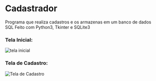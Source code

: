 # Cadastrador

Programa que realiza cadastros e os armazenas em um banco de dados SQL
Feito com Python3, Tkinter e SQLite3

### Tela Inicial: 
![tela inicial](https://user-images.githubusercontent.com/74191773/124994363-1fabf000-e01c-11eb-9441-6d8acf0a941c.png)


### Tela de Cadastro:
![Tela de Cadastro](https://user-images.githubusercontent.com/74191773/124994488-4e29cb00-e01c-11eb-99f3-ca82d6734973.png)
